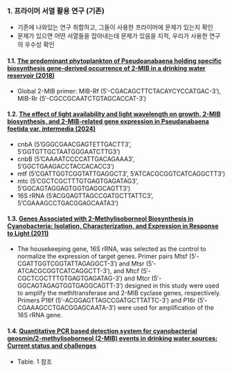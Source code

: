 ### 1. 프라이머 서열 활용 연구 (기존)
  - 기존에 나와있는 연구 취합하고, 그들이 사용한 프라이머에 문제가 있는지 확인
  - 문제가 있으면 어떤 서열들을 잡아내는데 문제가 있음을 지적, 우리가 사용한 연구의 우수성 확인
  
#### 1.1. [The predominant phytoplankton of Pseudoanabaena holding specific biosynthesis gene-derived occurrence of 2-MIB in a drinking water reservoir (2018)](https://www.researchgate.net/publication/324947987_The_predominant_phytoplankton_of_Pseudoanabaena_holding_specific_biosynthesis_gene-derived_occurrence_of_2-MIB_in_a_drinking_water_reservoir)
  - Global 2-MIB primer: MIB-Rf (5′-CGACAGCTTCTACAYCYCCATGAC-3′), MIB-Rr (5′-CGCCGCAATCTGTAGCACCAT-3′)

#### 1.2. [The effect of light availability and light wavelength on growth, 2-MIB biosynthesis, and 2-MIB-related gene expression in Pseudanabaena foetida var. intermedia (2024)](https://link.springer.com/article/10.1007/s00203-024-04099-w)
  - cnbA (5’GGGCGAACGAGTETTGACTT3’, 5’GGTGTTGCTAATGGGAATCTTG3’)
  - cnbB (5’CAAAATCCCCATTGACAGAAA3’, 5’GGCTGAAGACCTACCACACC3’)
  - mtf (5’CGATTGGTCGGTATTGAGGCT3’, 5’ATCACGCGGTCATCAGGCTT3’)
  - mtc (5’CGCTCGCTTTGTGAGTGAGATAG3’, 5’GGCAGTAGGAGTGGTGAGGCAGTT3’)
  - 16S rRNA (5’ACGGAGTTAGCCGATGCTTATTC3’, 5’CGAAAGCCTGACGGAGCAATA3’)

#### 1.3. [Genes Associated with 2-Methylisoborneol Biosynthesis in Cyanobacteria: Isolation, Characterization, and Expression in Response to Light (2011)](https://pmc.ncbi.nlm.nih.gov/articles/PMC3072421/)
  - The housekeeping gene, 16S rRNA, was selected as the control to normalize the expression of target genes. Primer pairs Mtsf (5′-CGATTGGTCGGTATTAGAGGCT-3′) and Mtsr (5′-ATCACGCGGTCATCAGGCTT-3′), and Mtcf (5′-CGCTCGCTTTGTGAGTGAGATAG-3′) and Mtcr (5′-GGCAGTAGAGTGGTGAGGCAGTT-3′) designed in this study were used to amplify the methltransferase and 2-MIB cyclase genes, respectively. Primers P16f (5′-ACGGAGTTAGCCGATGCTTATTC-3′) and P16r (5′-CGAAAGCCTGACGGAGCAATA-3′) were used for amplification of the 16S rRNA gene.

#### 1.4. [Quantitative PCR based detection system for cyanobacterial geosmin/2-methylisoborneol (2-MIB) events in drinking water sources: Current status and challenges](https://www.sciencedirect.com/science/article/pii/S0043135420310137)
  - Table. 1 참조
